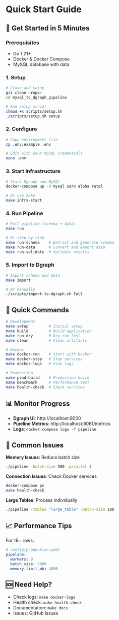 # Quick Start Guide

## 🚀 Get Started in 5 Minutes

### Prerequisites
- Go 1.21+
- Docker & Docker Compose
- MySQL database with data

### 1. Setup
```bash
# Clone and setup
git clone <repo>
cd mysql_to_dgraph_pipeline

# Run setup script
chmod +x scripts/setup.sh
./scripts/setup.sh setup
```

### 2. Configure
```bash
# Copy environment file
cp .env.example .env

# Edit with your MySQL credentials
nano .env
```

### 3. Start Infrastructure
```bash
# Start Dgraph and MySQL
docker-compose up -d mysql zero alpha ratel

# Or use make
make infra-start
```

### 4. Run Pipeline
```bash
# Full pipeline (schema + data)
make run

# Or step by step
make run-schema    # Extract and generate schema
make run-data      # Convert and export data
make run-validate  # Validate results
```

### 5. Import to Dgraph
```bash
# Import schema and data
make import

# Or manually
./scripts/import-to-dgraph.sh full
```

## 🎯 Quick Commands

```bash
# Development
make setup         # Initial setup
make build         # Build application
make run-dry       # Dry run test
make clean         # Clean artifacts

# Docker
make docker-run    # Start with Docker
make docker-stop   # Stop services
make docker-logs   # View logs

# Production
make prod-build    # Production build
make benchmark     # Performance test
make health-check  # Check services
```

## 📊 Monitor Progress

- **Dgraph UI**: http://localhost:8000
- **Pipeline Metrics**: http://localhost:8081/metrics
- **Logs**: `docker-compose logs -f pipeline`

## 🔧 Common Issues

**Memory Issues**: Reduce batch size
```bash
./pipeline -batch-size 500 -parallel 2
```

**Connection Issues**: Check Docker services
```bash
docker-compose ps
make health-check
```

**Large Tables**: Process individually
```bash
./pipeline -tables "large_table" -batch-size 100
```

## 📈 Performance Tips

For 1B+ rows:
```yaml
# config/production.yaml
pipeline:
  workers: 8
  batch_size: 5000
  memory_limit_mb: 4096
```

## 🆘 Need Help?

- Check logs: `make docker-logs`
- Health check: `make health-check`
- Documentation: `make docs`
- Issues: GitHub Issues
